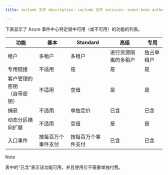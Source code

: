 ```yaml
---
title: include 文件 description: include 文件 services: event-hubs author: spelluru ms.service: event-hubs ms.topic: include ms.date: 05/10/2021 ms.author: spelluru ms.custom: "include file","fasttrack-edit","iot","event-hubs"

---
```


下表显示了 Azure 事件中心特定层中可用（或不可用）的功能的列表。 

| 功能 | 基本 |  Standard | 高级 | 专用 |
| ------- | ------| -------- | ------- | --------- |
| 租户 | 多租户 | 多租户 | 进行资源隔离的多租户 | 独占单租户 |
| 专用链接 | 不适用 | 是 | 是 | 是 |
| 客户管理的密钥 <br/>（自带密钥） | 不适用 | 空值 | 是 | 是 |
| 捕获 | 不适用 | 单独定价 | 已含 | 已含 |
| 动态分区横向扩展 | 不适用 | 空值 | 是 | 是 |
| 入口事件 | 按每百万个事件支付 | 按每百万个事件支付 | 已含 | 已含

> [!NOTE]
> 表中的“已含”表示该功能可用，并且使用它不需要单独付费。 







 